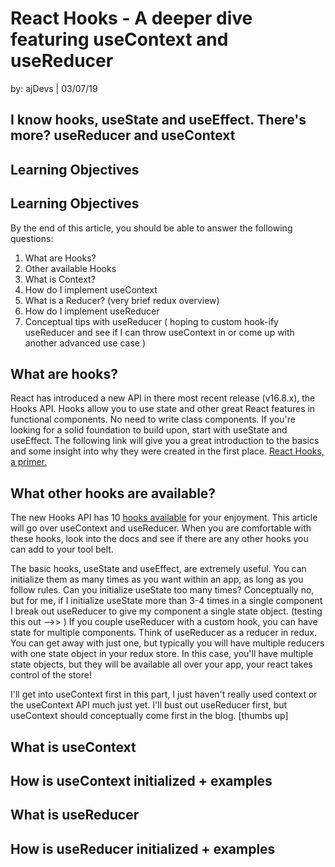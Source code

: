 # React Hooks - A deeper dive featuring useContext and useReducer
by: ajDevs | 03/07/19
## I know hooks, useState and useEffect. There's more? useReducer and useContext
## Learning Objectives

## Learning Objectives

By the end of this article, you should be able to answer the following questions:

1. What are Hooks? 
1. Other available Hooks
1. What is Context?
1. How do I implement useContext
1. What is a Reducer? (very brief redux overview)
1. How do I implement useReducer
1. Conceptual tips with useReducer 
( hoping to custom hook-ify useReducer and see if I can throw useContext in or come up with another advanced use case )

## What are hooks?

React has introduced a new API in there most recent release (v16.8.x), the Hooks API. Hooks allow you to use state and other great React features in functional components. No need to write class components. If you're looking for a solid foundation to build upon, start with useState and useEffect. The following link will give you a great introduction to the basics and some insight into why they were created in the first place.
[React Hooks, a primer.](https://testdriven.io/blog/react-hooks-primer/)

## What other hooks are available?

The new Hooks API has 10 [hooks available](https://reactjs.org/docs/hooks-reference.html) for your enjoyment. This article will go over useContext and useReducer. When you are comfortable with these hooks, look into the docs and see if there are any other hooks you can add to your tool belt.

The basic hooks, useState and useEffect, are extremely useful. You can initialize them as many times as you want within an app, as long as you follow rules. Can you initialize useState too many times? Conceptually no, but for me, if I initialize useState more than 3-4 times in a single component I break out useReducer to give my component a single state object. (testing this out -->> ) If you couple useReducer with a custom hook, you can have state for multiple components. Think of useReducer as a reducer in redux. You can get away with just one, but typically you will have multiple reducers with one state object in your redux store. In this case, you'll have multiple state objects, but they will be available all over your app, your react takes control of the store!

I'll get into useContext first in this part, I just haven't really used context or the useContext API much just yet. I'll bust out useReducer first, but useContext should conceptually come first in the blog. [thumbs up]

## What is useContext

## **How is useContext initialized** + examples

## What is useReducer

## **How is useReducer initialized** + examples

##



